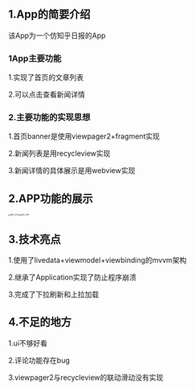## 1.App的简要介绍

该App为一个仿知乎日报的App

### 1App主要功能

1.实现了首页的文章列表

2.可以点击查看新闻详情

### 2.主要功能的实现思想

1.首页banner是使用viewpager2+fragment实现

2.新闻列表是用recycleview实现

3.新闻详情的具体展示是用webview实现

## 2.APP功能的展示

<img src="D:\qq记录\2191288460\FileRecv\IMG_5729.GIF" alt="IMG_5729" style="zoom:25%;" /><img src="D:\qq记录\2191288460\FileRecv\IMG_5728.GIF" alt="IMG_5728" style="zoom: 25%;" />

## 3.技术亮点

1.使用了livedata+viewmodel+viewbinding的mvvm架构

2.继承了Application实现了防止程序崩溃

3.完成了下拉刷新和上拉加载

## 4.不足的地方

1.ui不够好看

2.评论功能存在bug

3.viewpager2与recycleview的联动滑动没有实现
